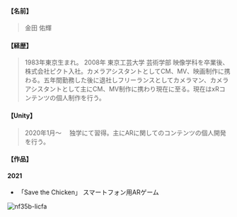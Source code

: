 #### 【名前】
> 金田 佑輝
#### 【経歴】
> 1983年東京生まれ。
2008年 東京工芸大学 芸術学部 映像学科を卒業後、株式会社ピクト入社。カメラアシスタントとしてCM、MV、映画制作に携わる。五年間勤務した後に退社しフリーランスとしてカメラマン、カメラアシスタントとして主にCM、MV制作に携わり現在に至る。現在はxRコンテンツの個人制作を行う。

#### 【Unity】
> 2020年1月〜　
> 独学にて習得。主にARに関してのコンテンツの個人開発を行う。

#### 【作品】
#### 2021
-  「Save the Chicken」 スマートフォン用ARゲーム
> 
![nf35b-licfa](https://user-images.githubusercontent.com/90745663/134216120-af652df5-2bb4-4b22-b9d6-3ec84492b138.gif)
